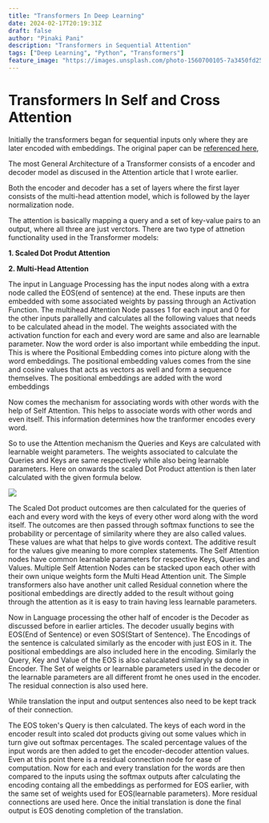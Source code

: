 ```yaml
---
title: "Transformers In Deep Learning"
date: 2024-02-17T20:19:31Z
draft: false
author: "Pinaki Pani"
description: "Transformers in Sequential Attention"
tags: ["Deep Learning", "Python", "Transformers"]
feature_image: "https://images.unsplash.com/photo-1560700105-7a3450fd2531?q=80&w=2070&auto=format&fit=crop&ixlib=rb-4.0.3&ixid=M3wxMjA3fDB8MHxwaG90by1wYWdlfHx8fGVufDB8fHx8fA%3D%3D"
---
```


# Transformers In Self and Cross Attention

Initially the transformers began for sequential inputs only where they are later encoded with embeddings. The original paper can be [referenced here,](https://arxiv.org/pdf/1706.03762.pdf)

The most General Architecture of a Transformer consists of a encoder and decoder model as discused in the Attention article that I wrote earlier.

Both the encoder and decoder has a set of layers where the first layer consists of the multi-head attention model, which is followed by the layer normalization node.

The attention is basically mapping a query and a set of key-value pairs to an output, where all three are just verctors. There are two type of attnetion functionality used in the Transformer models:

**1. Scaled Dot Produt Attention**

**2. Multi-Head Attention**

The input in Language Processing has the input nodes along with a extra node called the EOS(end of sentence) at the end.
These inputs are then embedded with some associated weights by passing through an Activation Function. The multihead Attention Node passes 1 for each input and 0 for the other inputs parallelly and calculates all the following values that needs to be calculated ahead in the model.
The weights associated with the activation function for each and every word are same and also are learnable parameter. Now the word order is also important while embedding the input. This is where the Positional Embedding comes into picture along with the word embeddings. The positional embedding values comes from the sine and cosine values that acts as vectors as well and form a sequence themselves. The positional embeddings are added with the word embeddings

Now comes the mechanism for associating words with other words with the help of Self Attention. This helps to associate words with other words and even itself. This information determines how the tranformer encodes every word.

So to use the Attention mechanism the Queries and Keys are calculated with learnable weight parameters. The weights associated to calculate the Queries and Keys are same respectively while also being learnable parameters. Here on onwards the scaled Dot Product attention is then later calculated with the given formula below.

![](/images/scaledDotProduct.jpeg)

The Scaled Dot product outcomes are then calculated for the queries of each and every word with the keys of every other word along with the word itself. The outcomes are then passed through softmax functions to see the probability or percentage of similarity where they are also called values. These values are what that helps to give words context. The additive result for the values give meaning to more complex statements. The Self Attention nodes have common learnable parameters for respective Keys, Queries and Values. Multiple Self Attention Nodes can be stacked upon each other with their own unique weights form the Multi Head Attention unit. The Simple transformers also have another unit called Residual connetion where the positional embeddings are directly added to the result without going through the attention as it is easy to train having less learnable parameters.

Now in Language processing the other half of encoder is the Decoder as discussed before in earlier articles. The decoder usually begins with EOS(End of Sentence) or even SOS(Start of Sentence). The Encodings of the sentence is calculated similarly as the encoder with just EOS in it. The positional embeddings are also included here in the encoding.
Similarly the Query, Key and Value of the EOS is also calucalated similaryly sa done in Encoder. The Set of weights or learnable parameters used in the decoder or the learnable parameters are all different fromt he ones used in the encoder. The residual connection is also used here.

While translation the input and output sentences also need to be kept track of their connection.

The EOS token's Query is then calculated. The keys of each word in the encoder result into scaled dot products giving out some values which in turn give out softmax percentages. The scaled percentage values of the input words are then added to get the encoder-decoder attention values. Even at this point there is a residual connection node for ease of computation.
Now for each and every translation for the words are then compared to the inputs using the softmax outputs after calculating the encoding containg all the embeddings as performed for EOS earlier, with the same set of weights used for EOS(learnable parameters). More residual connections are used here. Once the initial translation is done the final output is EOS denoting completion of the translation.
